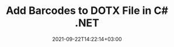 ---
############################# Static ############################
layout: "auto-gen"
date: 2021-09-22T14:22:14+03:00
draft: false
product_tag: total
platform_tag: net

############################# Head ############################
head_title: "Add Barcodes to DOTX in C# ASP.NET VB.NET"
head_description: "Add 65+ barcode images to Word Processing (DOTX) file formats in C#, ASP.NET, VB.NET, .NET Core, Xamarin and Mono in your desktop, web or mobile applications."

############################# Header ############################
title: "Add Barcodes to DOTX File in C# .NET"
description: "Add 1D & 2D Barcode images to Word Processing (DOTX) file formats in C#, ASP.NET, VB.NET, WPF, WinForms & .NET Core applications. Programmatically integrate 65+ popular barcode symbologies including QR Code, PDF 417, GS1 DataBar, Data Matrix, ISBN, MSI, Postal, UPCA, Aztec etc in your documents with the capabilities to control the barcode size and formatting settings by adding a few line of code."

############################# SubMenu ############################
submenu:
    enable: false

############################# About ############################
about:
    enable: false
    title: "About GroupDocs.Total for .NET"
    content: |
        GroupDocs.Total for .NET is a suite of document manipulation APIs to perform powerful documents manipulation & automation features within your desktop solutions and web apps without requiring any other commercial application. It enables developers to add the functionalities (view, edit, annotate, convert, compare, e-sign, assemble, search, parse, merge, redact and classify) within PDF, Microsoft Office Word, Excel, PowerPoint, OneNote, Visio, Outlook, HTML, images, graphics, diagrams and 90+ other popular document formats.

        GroupDocs.Total APIs are well supported on all major operating systems and platforms including .NET Framework, .NET Standard, .NET Core, Mono and Xamarin.

############################# Steps ############################
steps:
    enable: true
    title_left: ".NET Code to Add Barcodes to DOTX"
    content_left: |
        [Conholdate.Total for .NET](https://products.conholdate.com/total/net/) makes it easy for .NET developers to generate a customized barcode image based on provided text, and dynamically add it to the DOTX document by implementing a few easy steps.

        *   Create a Word document object with Aspose.Words
        *   Instantiate **BarcodeGenerator** to set the barcode text & type
        *   Instantiate **DocumentBuilder** to create document object
        *   Insert the barcode image into document
        *   Save the Word document
        
    title_right: "System Requirements"
    content_right: |
        The following piece of code requires `Aspose.Words` & `Aspose.BarCode` namespaces. You can get the respective files from the [downloads](https://downloads.conholdate.com/total/net) or fetch the whole package from [NuGet](https://www.nuget.org/packages/Conholdate.Total/).

        Insert barcodes to a DOTX file on different operating systems such as Windows, Linux or macOS while using platforms such as Windows Azure, Mono and Xamarin.
        
    code: |
        ```cs {linenos=false}
        // Create a Word document object with Aspose.Words
        Document doc = new Document();
        
        // Instantiate linear barcode object, Set the Code text and symbology type for the barcode
        BarcodeGenerator generator = new BarcodeGenerator(EncodeTypes.Code39Standard, "1234567");

        // Create builder for document object
        DocumentBuilder builder = new DocumentBuilder(doc);

        // Insert the barCode image into the document
        builder.InsertImage(generator.GenerateBarCodeImage());

        // Save the Word document
        doc.Save("output.dotx");
        ```
        
############################# Demos ############################
demos:
    enable: false
    title: "Free Document Automation Apps"
    content: |
        Offline [GroupDocs.Total Apps](https://products.groupdocs.app/total) to view, convert, annotate, compare, sign, assemble, parse, classify, redact and search documents.  
        The live demo has the following benefits
        
############################# About Formats ############################
about_formats:
    enable: true
    format:
        # format loop
        - icon: "far fa-file-word-o"
          title: " About DOTX File Format"
          content: |
            Files with DOTX extension are template files created by Microsoft Word to have pre-formatted settings for generation of further DOCX files. A template file is created in order to have specific user settings that should be applied to subsequent flies created from these. These settings include page margins, borders, headers, footers, and other page settings. Such templates are used in official documents such as company letterheads and standardized forms. The DOTX file format was introduced with the release of Microsoft Office 2007 to replace the binary DOT file format, but is supported by higher versions as well. Microsoft Word by default opens every new document based on normal.dot file. If modified, all the new files created will result in same settings as from the template file. In Microsoft Word 2007, the DOT file format has been replaced with Office OpenXML based DOTX file format.

          link: "https://docs.fileformat.com/word-processing/dotx/"

############################# More Formats ############################
more_formats:
    enable: true
    title: "Insert barcodes to Other Documents"
    format: 
        # format loop
        - name: "Add Barcode to PDF"
          link: "https://products.conholdate.com/total/net/barcode/pdf/"
          description: "Adobe Portable Document Format"

        # format loop
        - name: "Add Barcode to Word"
          link: "https://products.conholdate.com/total/net/barcode/word/"
          description: "Microsoft Word Document"

        # format loop
        - name: "Add Barcode to Excel"
          link: "https://products.conholdate.com/total/net/barcode/excel/"
          description: "Microsoft Excel Worksheet"

        # format loop
        - name: "Add Barcode to DOC"
          link: "https://products.conholdate.com/total/net/barcode/doc/"
          description: "Microsoft Word 97 – 2007 Document"

        # format loop
        - name: "Add Barcode to DOT"
          link: "https://products.conholdate.com/total/net/barcode/dot/"
          description: "Microsoft Word 97 – 2007 Template"

        # format loop
        - name: "Add Barcode to DOCX"
          link: "https://products.conholdate.com/total/net/barcode/docx/"
          description: "Microsoft Word Document"

        # format loop
        - name: "Add Barcode to DOCM"
          link: "https://products.conholdate.com/total/net/barcode/docm/"
          description: "XML Macro-Enabled Document"

        # format loop
        - name: "Add Barcode to DOTX"
          link: "https://products.conholdate.com/total/net/barcode/dotx/"
          description: "Microsoft Word Template"

        # format loop
        - name: "Add Barcode to DOTM"
          link: "https://products.conholdate.com/total/net/barcode/dotm/"
          description: "XML Macro-Enabled Template"

        # format loop
        - name: "Add Barcode to ODT"
          link: "https://products.conholdate.com/total/net/barcode/odt/"
          description: "OpenDocument Text File"

        # format loop
        - name: "Add Barcode to OTT"
          link: "https://products.conholdate.com/total/net/barcode/ott/"
          description: "OpenDocument Text Template"

        # format loop
        - name: "Add Barcode to XLS"
          link: "https://products.conholdate.com/total/net/barcode/xls/"
          description: "Microsoft Excel 95-2003 Worksheet"

        # format loop
        - name: "Add Barcode to XLSX"
          link: "https://products.conholdate.com/total/net/barcode/xlsx/"
          description: "Microsoft Excel Worksheet"

        # format loop
        - name: "Add Barcode to XLSB"
          link: "https://products.conholdate.com/total/net/barcode/xlsb/"
          description: "Excel Binary Workbook"

        # format loop
        - name: "Add Barcode to XLSM"
          link: "https://products.conholdate.com/total/net/barcode/xlsm/"
          description: "Excel Macro-Enabled Workbook"

        # format loop
        - name: "Add Barcode to XLTM"
          link: "https://products.conholdate.com/total/net/barcode/xltm/"
          description: "Excel Macro-Enabled Template"

        # format loop
        - name: "Add Barcode to XLT"
          link: "https://products.conholdate.com/total/net/barcode/xlt/"
          description: "Microsoft Excel 97-2003 Template"

        # format loop
        - name: "Add Barcode to XLTX"
          link: "https://products.conholdate.com/total/net/barcode/xltx/"
          description: "Excel Open XML Spreadsheet Template"

        # format loop
        - name: "Add Barcode to CSV"
          link: "https://products.conholdate.com/total/net/barcode/csv/"
          description: "Comma Separated Values File"

        # format loop
        - name: "Add Barcode to TSV"
          link: "https://products.conholdate.com/total/net/barcode/tsv/"
          description: "Tab-separated Values File"

        # format loop
        - name: "Add Barcode to ODS"
          link: "https://products.conholdate.com/total/net/barcode/ods/"
          description: "OpenDocument Spreadsheet"

        # format loop
        - name: "Add Barcode to HTML"
          link: "https://products.conholdate.com/total/net/barcode/html/"
          description: "HyperText Markup Language"

        # format loop
        - name: "Add Barcode to MOBI"
          link: "https://products.conholdate.com/total/net/barcode/mobi/"
          description: "Mobipocket e-book format"

        # format loop
        - name: "Add Barcode to EPUB"
          link: "https://products.conholdate.com/total/net/barcode/epub/"
          description: "Digital E-Book File Format"

        # format loop
        - name: "Add Barcode to TIFF"
          link: "https://products.conholdate.com/total/net/barcode/tiff/"
          description: "Tagged Image File Format"

        # format loop
        - name: "Add Barcode to JPEG"
          link: "https://products.conholdate.com/total/net/barcode/jpeg/"
          description: "Joint Photographic Experts Group"

        # format loop
        - name: "Add Barcode to PNG"
          link: "https://products.conholdate.com/total/net/barcode/png/"
          description: "Portable Network Graphics"

        # format loop
        - name: "Add Barcode to BMP"
          link: "https://products.conholdate.com/total/net/barcode/bmp/"
          description: "Bitmap Picture"

        # format loop
        - name: "Add Barcode to SVG"
          link: "https://products.conholdate.com/total/net/barcode/svg/"
          description: "Scalable Vector Graphics Format"

        # format loop
        - name: "Add Barcode to GIF"
          link: "https://products.conholdate.com/total/net/barcode/gif/"
          description: "Graphics Interchange Format"

        # format loop
        - name: "Add Barcode to EMF"
          link: "https://products.conholdate.com/total/net/barcode/emf/"
          description: "Windows Enhanced Metafile"

        # format loop
        - name: "Add Barcode to PCL"
          link: "https://products.conholdate.com/total/net/barcode/pcl/"
          description: "Printer Control Language"

############################# Back to top ###############################
back_to_top:
  enable: true
---
